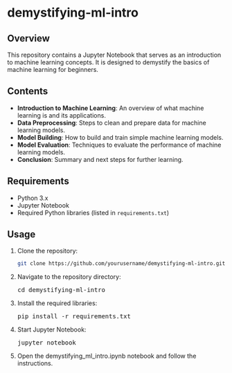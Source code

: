 # demystifying-ml-intro

## Overview
This repository contains a Jupyter Notebook that serves as an introduction to machine learning concepts. It is designed to demystify the basics of machine learning for beginners.

## Contents
- **Introduction to Machine Learning**: An overview of what machine learning is and its applications.
- **Data Preprocessing**: Steps to clean and prepare data for machine learning models.
- **Model Building**: How to build and train simple machine learning models.
- **Model Evaluation**: Techniques to evaluate the performance of machine learning models.
- **Conclusion**: Summary and next steps for further learning.

## Requirements
- Python 3.x
- Jupyter Notebook
- Required Python libraries (listed in `requirements.txt`)

## Usage
1. Clone the repository:
   ```sh
   git clone https://github.com/yourusername/demystifying-ml-intro.git
   ```
2. Navigate to the repository directory:<pre>cd demystifying-ml-intro </pre>
3. Install the required libraries:<pre>pip install -r requirements.txt </pre>
4. Start Jupyter Notebook:<pre>jupyter notebook</pre>
5. Open the demystifying_ml_intro.ipynb notebook and follow the instructions.